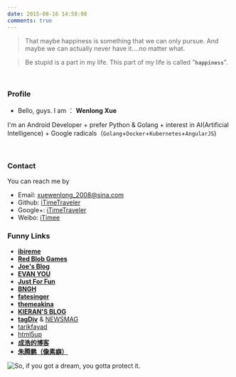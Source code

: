 ```yaml
---
date: 2015-08-16 14:58:08
comments: true
---
```


>That maybe happiness is something that we can only pursue. And maybe we can actually never have it....no matter what.

>Be stupid is a part in my life. This part of my life is called "**`happiness`**".

<br>


### Profile

- Bello, guys. I am ： **Wenlong Xue**

 I'm an Android Developer + prefer Python & Golang + interest in AI(Artificial Intelligence) + Google radicals（`Golang`+`Docker`+`Kubernetes`+`AngularJS`)

<br>

### Contact

You can reach me by

- Email: xuewenlong_2008@sina.com
- Github: [iTimeTraveler](https://github.com/iTimeTraveler)
- Google+: [iTimeTraveler](https://plus.google.com/116515515454998359216﻿)
- Weibo: [iTimee](http://weibo.com/xueyubowen)

### Funny Links

- [**ibireme**](http://blog.ibireme.com/)
- [**Red Blob Games**](http://theory.stanford.edu/~amitp/GameProgramming/)
- [**Joe's Blog**](https://hijiangtao.github.io/)
- [**EVAN YOU**](http://evanyou.me/)
- [**Just For Fun**](http://selfboot.cn/)
- [**BNGH**](http://gaoryrt.com/)
- [**fatesinger**](https://fatesinger.com/)
- [**themeakina**](http://www.akina.pw/themeakina)
- [**KIERAN'S BLOG**](http://go.kieran.top/about.html)
- [**tagDiv**](http://tagdiv.com/) & [NEWSMAG](http://demo.tagdiv.com/newsmag_classic_blog/)
- [tarikfayad](http://tarikfayad.com/)
- [html5up](https://html5up.net/)
- [**成浩的博客**](https://chenghao.site/)
- [**朱腾鹏（像素癖）**](http://div63.com/index.html)



![So, if you got a dream, you gotta protect it.](http://img.blog.csdn.net/20160909190409989)